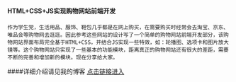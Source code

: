 #### HTML+CSS+JS实现购物网站前端开发
    作为学生党，生活用品、服饰、鞋包几乎都是在网上购买，在需要购买时经常会去淘宝、京东、唯品会等购物网去逛逛。因此参考这些网站的设计写了一个简单的购物网站前端开发部分，该购物网站界面布局完全基于HTML+CSS，并结合JS实现一些特效，如：轮播图、选项卡和图片放大镜等。这个购物网站只实现了一些基本的功能模块，距离真正的购物网站还有很大的差距，需要不断的完善和增加新的模块。现在分享给大家。
####详细介绍请见我的博客
    [点击链接进入](http://y.dobit.top/Detail/160.html)
